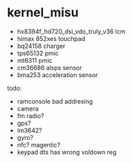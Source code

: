 # kernel_misu
+ hx8394f_hd720_dsi_vdo_truly_v36 lcm
+ himax 852xes touchpad
+ bq24158 charger
+ tps65132 pmic
+ mt6311 pmic
+ cm36686 alsps sensor
+ bma253 acceleration sensor

todo:
- ramconsole bad addresing
- camera
- fm radio?
- gps?
- lm3642?
- gyro?
- nfc? magentic?
- keypad dts has wrong voldown reg
